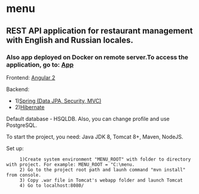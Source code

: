 # menu 

## REST API application for restaurant management with English and Russian locales.

### Also app deployed on Docker on remote server.To access the application, go to: <a href="http://198.211.120.104:8081">App</a>


Frontend: <a href="https://angular.io/"> Angular 2</a>

Backend:
- 1)<a href="https://spring.io/">Spring (Data JPA, Security, MVC)</a>
- 2)<a href="http://hibernate.org/">Hibernate</a>
         
Default database - HSQLDB. Also, you can change profile and use PostgreSQL.

To start the project, you need: Java JDK 8, Tomcat 8+, Maven, NodeJS.

Set up:

         1)Create system environment "MENU_ROOT" with folder to directory with project. For example: MENU_ROOT = "C:\menu.
         2) Go to the project root path and launh command "mvn install" from console.
         3) Copy .war file in Tomcat's webapp folder and launch Tomcat
         4) Go to localhost:8080/
